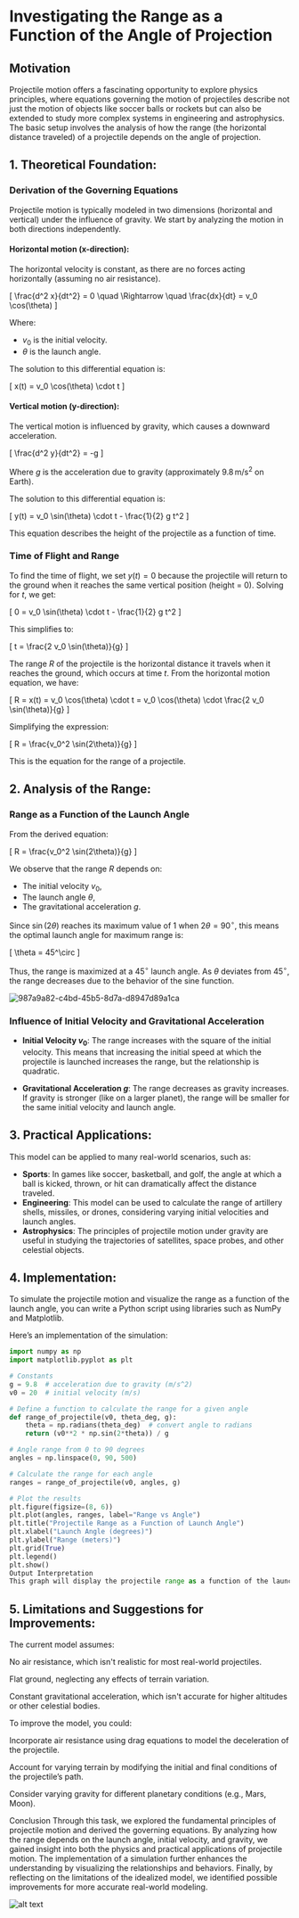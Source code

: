 # Investigating the Range as a Function of the Angle of Projection

## Motivation

Projectile motion offers a fascinating opportunity to explore physics principles, where equations governing the motion of projectiles describe not just the motion of objects like soccer balls or rockets but can also be extended to study more complex systems in engineering and astrophysics. The basic setup involves the analysis of how the range (the horizontal distance traveled) of a projectile depends on the angle of projection.

## 1. Theoretical Foundation:

### Derivation of the Governing Equations

Projectile motion is typically modeled in two dimensions (horizontal and vertical) under the influence of gravity. We start by analyzing the motion in both directions independently.

#### Horizontal motion (x-direction):

The horizontal velocity is constant, as there are no forces acting horizontally (assuming no air resistance).

\[
\frac{d^2 x}{dt^2} = 0 \quad \Rightarrow \quad \frac{dx}{dt} = v_0 \cos(\theta)
\]

Where:
- $v_0$ is the initial velocity.
- $\theta$ is the launch angle.

The solution to this differential equation is:

\[
x(t) = v_0 \cos(\theta) \cdot t
\]

#### Vertical motion (y-direction):

The vertical motion is influenced by gravity, which causes a downward acceleration.

\[
\frac{d^2 y}{dt^2} = -g
\]

Where $g$ is the acceleration due to gravity (approximately $9.8 \, \text{m/s}^2$ on Earth).

The solution to this differential equation is:

\[
y(t) = v_0 \sin(\theta) \cdot t - \frac{1}{2} g t^2
\]

This equation describes the height of the projectile as a function of time.

### Time of Flight and Range

To find the time of flight, we set $y(t) = 0$ because the projectile will return to the ground when it reaches the same vertical position (height = 0). Solving for $t$, we get:

\[
0 = v_0 \sin(\theta) \cdot t - \frac{1}{2} g t^2
\]

This simplifies to:

\[
t = \frac{2 v_0 \sin(\theta)}{g}
\]

The range $R$ of the projectile is the horizontal distance it travels when it reaches the ground, which occurs at time $t$. From the horizontal motion equation, we have:

\[
R = x(t) = v_0 \cos(\theta) \cdot t = v_0 \cos(\theta) \cdot \frac{2 v_0 \sin(\theta)}{g}
\]

Simplifying the expression:

\[
R = \frac{v_0^2 \sin(2\theta)}{g}
\]

This is the equation for the range of a projectile.

## 2. Analysis of the Range:

### Range as a Function of the Launch Angle

From the derived equation:

\[
R = \frac{v_0^2 \sin(2\theta)}{g}
\]

We observe that the range $R$ depends on:
- The initial velocity $v_0$,
- The launch angle $\theta$,
- The gravitational acceleration $g$.

Since $\sin(2\theta)$ reaches its maximum value of 1 when $2\theta = 90^\circ$, this means the optimal launch angle for maximum range is:

\[
\theta = 45^\circ
\]

Thus, the range is maximized at a $45^\circ$ launch angle. As $\theta$ deviates from $45^\circ$, the range decreases due to the behavior of the sine function.

![987a9a82-c4bd-45b5-8d7a-d8947d89a1ca](https://github.com/user-attachments/assets/b7ba1e03-5730-4371-8c5b-a8d9705f5d93)



### Influence of Initial Velocity and Gravitational Acceleration

- **Initial Velocity $v_0$**: The range increases with the square of the initial velocity. This means that increasing the initial speed at which the projectile is launched increases the range, but the relationship is quadratic.
  
- **Gravitational Acceleration $g$**: The range decreases as gravity increases. If gravity is stronger (like on a larger planet), the range will be smaller for the same initial velocity and launch angle.

## 3. Practical Applications:

This model can be applied to many real-world scenarios, such as:
- **Sports**: In games like soccer, basketball, and golf, the angle at which a ball is kicked, thrown, or hit can dramatically affect the distance traveled.
- **Engineering**: This model can be used to calculate the range of artillery shells, missiles, or drones, considering varying initial velocities and launch angles.
- **Astrophysics**: The principles of projectile motion under gravity are useful in studying the trajectories of satellites, space probes, and other celestial objects.

## 4. Implementation:

To simulate the projectile motion and visualize the range as a function of the launch angle, you can write a Python script using libraries such as NumPy and Matplotlib.

Here’s an implementation of the simulation:

```python
import numpy as np
import matplotlib.pyplot as plt

# Constants
g = 9.8  # acceleration due to gravity (m/s^2)
v0 = 20  # initial velocity (m/s)

# Define a function to calculate the range for a given angle
def range_of_projectile(v0, theta_deg, g):
    theta = np.radians(theta_deg)  # convert angle to radians
    return (v0**2 * np.sin(2*theta)) / g

# Angle range from 0 to 90 degrees
angles = np.linspace(0, 90, 500)

# Calculate the range for each angle
ranges = range_of_projectile(v0, angles, g)

# Plot the results
plt.figure(figsize=(8, 6))
plt.plot(angles, ranges, label="Range vs Angle")
plt.title("Projectile Range as a Function of Launch Angle")
plt.xlabel("Launch Angle (degrees)")
plt.ylabel("Range (meters)")
plt.grid(True)
plt.legend()
plt.show()
Output Interpretation
This graph will display the projectile range as a function of the launch angle, showing that the range is maximized at a $45^\circ$ angle and decreases as the angle deviates from this optimal value.
```


## 5. Limitations and Suggestions for Improvements:
The current model assumes:

No air resistance, which isn't realistic for most real-world projectiles.

Flat ground, neglecting any effects of terrain variation.

Constant gravitational acceleration, which isn't accurate for higher altitudes or other celestial bodies.

To improve the model, you could:

Incorporate air resistance using drag equations to model the deceleration of the projectile.

Account for varying terrain by modifying the initial and final conditions of the projectile’s path.

Consider varying gravity for different planetary conditions (e.g., Mars, Moon).

Conclusion
Through this task, we explored the fundamental principles of projectile motion and derived the governing equations. By analyzing how the range depends on the launch angle, initial velocity, and gravity, we gained insight into both the physics and practical applications of projectile motion. The implementation of a simulation further enhances the understanding by visualizing the relationships and behaviors. Finally, by reflecting on the limitations of the idealized model, we identified possible improvements for more accurate real-world modeling.

![alt text](image.png)
